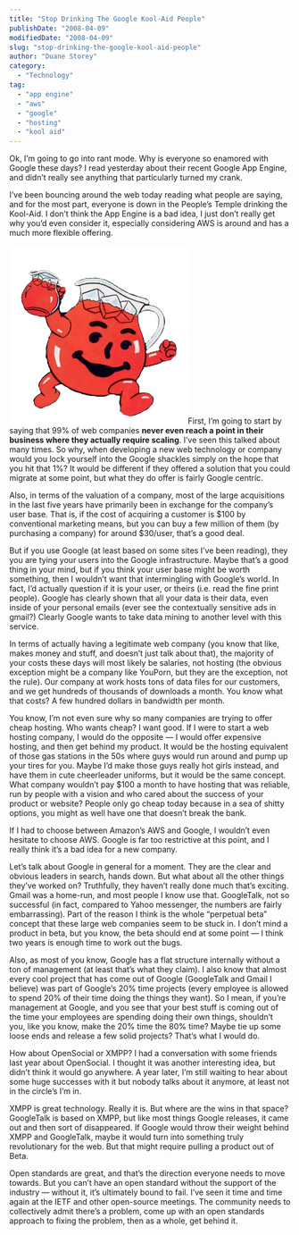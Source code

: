 ```yaml
---
title: "Stop Drinking The Google Kool-Aid People"
publishDate: "2008-04-09"
modifiedDate: "2008-04-09"
slug: "stop-drinking-the-google-kool-aid-people"
author: "Duane Storey"
category:
  - "Technology"
tag:
  - "app engine"
  - "aws"
  - "google"
  - "hosting"
  - "kool aid"
---
```


Ok, I’m going to go into rant mode. Why is everyone so enamored with Google these days? I read yesterday about their recent Google App Engine, and didn’t really see anything that particularly turned my crank.

I’ve been bouncing around the web today reading what people are saying, and for the most part, everyone is down in the People’s Temple drinking the Kool-Aid. I don’t think the App Engine is a bad idea, I just don’t really get why you’d even consider it, especially considering AWS is around and has a much more flexible offering.

![](_images/stop-drinking-the-google-koolaid-people-1.png)First, I’m going to start by saying that 99% of web companies **never even reach a point in their business where they actually require scaling**. I’ve seen this talked about many times. So why, when developing a new web technology or company would you lock yourself into the Google shackles simply on the hope that you hit that 1%? It would be different if they offered a solution that you could migrate at some point, but what they do offer is fairly Google centric.

Also, in terms of the valuation of a company, most of the large acquisitions in the last five years have primarily been in exchange for the company’s user base. That is, if the cost of acquiring a customer is $100 by conventional marketing means, but you can buy a few million of them (by purchasing a company) for around $30/user, that’s a good deal.

But if you use Google (at least based on some sites I’ve been reading), they you are tying your users into the Google infrastructure. Maybe that’s a good thing in your mind, but if you think your user base might be worth something, then I wouldn’t want that intermingling with Google’s world. In fact, I’d actually question if it is your user, or theirs (i.e. read the fine print people). Google has clearly shown that all your data is their data, even inside of your personal emails (ever see the contextually sensitive ads in gmail?) Clearly Google wants to take data mining to another level with this service.

In terms of actually having a legitimate web company (you know that like, makes money and stuff, and doesn’t just talk about that), the majority of your costs these days will most likely be salaries, not hosting (the obvious exception might be a company like YouPorn, but they are the exception, not the rule). Our company at work hosts tons of data files for our customers, and we get hundreds of thousands of downloads a month. You know what that costs? A few hundred dollars in bandwidth per month.

You know, I’m not even sure why so many companies are trying to offer cheap hosting. Who wants cheap? I want good. If I were to start a web hosting company, I would do the opposite — I would offer expensive hosting, and then get behind my product. It would be the hosting equivalent of those gas stations in the 50s where guys would run around and pump up your tires for you. Maybe I’d make those guys really hot girls instead, and have them in cute cheerleader uniforms, but it would be the same concept. What company wouldn’t pay $100 a month to have hosting that was reliable, run by people with a vision and who cared about the success of your product or website? People only go cheap today because in a sea of shitty options, you might as well have one that doesn’t break the bank.

If I had to choose between Amazon’s AWS and Google, I wouldn’t even hesitate to choose AWS. Google is far too restrictive at this point, and I really think it’s a bad idea for a new company.

Let’s talk about Google in general for a moment. They are the clear and obvious leaders in search, hands down. But what about all the other things they’ve worked on? Truthfully, they haven’t really done much that’s exciting. Gmail was a home-run, and most people I know use that. GoogleTalk, not so successful (in fact, compared to Yahoo messenger, the numbers are fairly embarrassing). Part of the reason I think is the whole “perpetual beta” concept that these large web companies seem to be stuck in. I don’t mind a product in beta, but you know, the beta should end at some point — I think two years is enough time to work out the bugs.

Also, as most of you know, Google has a flat structure internally without a ton of management (at least that’s what they claim). I also know that almost every cool project that has come out of Google (GoogleTalk and Gmail I believe) was part of Google’s 20% time projects (every employee is allowed to spend 20% of their time doing the things they want). So I mean, if you’re management at Google, and you see that your best stuff is coming out of the time your employees are spending doing their own things, shouldn’t you, like you know, make the 20% time the 80% time? Maybe tie up some loose ends and release a few solid projects? That’s what I would do.

How about OpenSocial or XMPP? I had a conversation with some friends last year about OpenSocial. I thought it was another interesting idea, but didn’t think it would go anywhere. A year later, I’m still waiting to hear about some huge successes with it but nobody talks about it anymore, at least not in the circle’s I’m in.

XMPP is great technology. Really it is. But where are the wins in that space? GoogleTalk is based on XMPP, but like most things Google releases, it came out and then sort of disappeared. If Google would throw their weight behind XMPP and GoogleTalk, maybe it would turn into something truly revolutionary for the web. But that might require pulling a product out of Beta.

Open standards are great, and that’s the direction everyone needs to move towards. But you can’t have an open standard without the support of the industry — without it, it’s ultimately bound to fail. I’ve seen it time and time again at the IETF and other open-source meetings. The community needs to collectively admit there’s a problem, come up with an open standards approach to fixing the problem, then as a whole, get behind it.